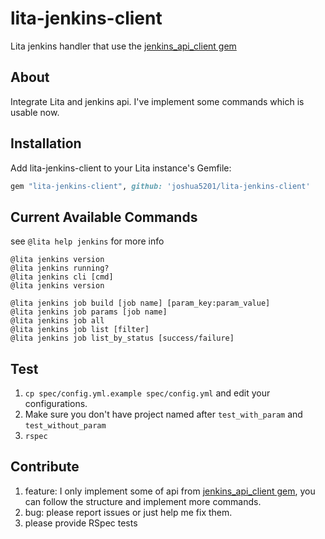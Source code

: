 # lita-jenkins-client

Lita jenkins handler that use the [jenkins\_api\_client gem](https://github.com/arangamani/jenkins_api_client)

## About
Integrate Lita and jenkins api. I've implement some commands which is usable now.

## Installation

Add lita-jenkins-client to your Lita instance's Gemfile:

``` ruby
gem "lita-jenkins-client", github: 'joshua5201/lita-jenkins-client'
```

## Current Available Commands 

see `@lita help jenkins` for more info

```
@lita jenkins version 
@lita jenkins running?
@lita jenkins cli [cmd]
@lita jenkins version

@lita jenkins job build [job name] [param_key:param_value]
@lita jenkins job params [job name]
@lita jenkins job all
@lita jenkins job list [filter]
@lita jenkins job list_by_status [success/failure]
```

## Test
1. `cp spec/config.yml.example spec/config.yml` and edit your configurations.
2. Make sure you don't have project named after `test_with_param` and `test_without_param` 
3. `rspec`

## Contribute
1. feature: I only implement some of api from [jenkins\_api\_client gem](https://github.com/arangamani/jenkins_api_client), you can follow the structure and implement more commands.
2. bug: please report issues or just help me fix them. 
3. please provide RSpec tests

